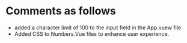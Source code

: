 # Comments as follows
- added a character limit of 100 to the input field in the App.vuew file
- Added CSS to Numbers.Vue files to enhance user experience. 



